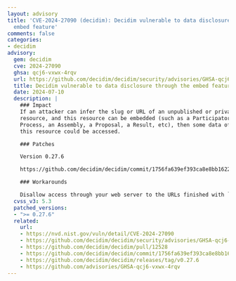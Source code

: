 ```yaml
---
layout: advisory
title: 'CVE-2024-27090 (decidim): Decidim vulnerable to data disclosure through the
  embed feature'
comments: false
categories:
- decidim
advisory:
  gem: decidim
  cve: 2024-27090
  ghsa: qcj6-vxwx-4rqv
  url: https://github.com/decidim/decidim/security/advisories/GHSA-qcj6-vxwx-4rqv
  title: Decidim vulnerable to data disclosure through the embed feature
  date: 2024-07-10
  description: |
    ### Impact
    If an attacker can infer the slug or URL of an unpublished or private
    resource, and this resource can be embedded (such as a Participatory
    Process, an Assembly, a Proposal, a Result, etc), then some data of
    this resource could be accessed.

    ### Patches

    Version 0.27.6

    https://github.com/decidim/decidim/commit/1756fa639ef393ca8e8bb16221cab2e2e7875705

    ### Workarounds

    Disallow access through your web server to the URLs finished with `/embed.html`
  cvss_v3: 5.3
  patched_versions:
  - ">= 0.27.6"
  related:
    url:
    - https://nvd.nist.gov/vuln/detail/CVE-2024-27090
    - https://github.com/decidim/decidim/security/advisories/GHSA-qcj6-vxwx-4rqv
    - https://github.com/decidim/decidim/pull/12528
    - https://github.com/decidim/decidim/commit/1756fa639ef393ca8e8bb16221cab2e2e7875705
    - https://github.com/decidim/decidim/releases/tag/v0.27.6
    - https://github.com/advisories/GHSA-qcj6-vxwx-4rqv
---
```

